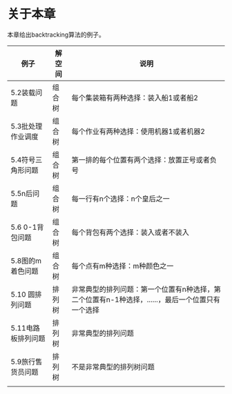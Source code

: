 # 关于本章

本章给出backtracking算法的例子。

| 例子               | 解空间 | 说明                                                         |
| ------------------ | ------ | ------------------------------------------------------------ |
| 5.2装载问题        | 组合树 | 每个集装箱有两种选择：装入船1或者船2                         |
| 5.3批处理作业调度  | 组合树 | 每个作业有两种选择：使用机器1或者机器2                       |
| 5.4符号三角形问题  | 组合树 | 第一排的每个位置有两个选择：放置正号或者负号                 |
| 5.5n后问题         | 组合树 | 每一行有n个选择：n个皇后之一                                 |
| 5.6 0-1背包问题    | 组合树 | 每个背包有两个选择：装入或者不装入                           |
| 5.8图的m着色问题   | 组合树 | 每个点有m种选择：m种颜色之一                                 |
| 5.10 圆排列问题    | 排列树 | 非常典型的排列问题：第一个位置有n种选择，第二个位置有n-1种选择，......，最后一个位置只有一个选择 |
| 5.11电路板排列问题 | 排列树 | 非常典型的排列问题                                           |
| 5.9旅行售货员问题  | 排列树 | 不是非常典型的排列树问题                                     |
|                    |        |                                                              |

